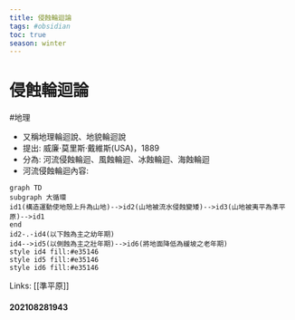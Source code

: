 ```yaml
---
title: 侵蝕輪迴論
tags: #obsidian 
toc: true
season: winter
---
```

# 侵蝕輪迴論
#地理
- 又稱地理輪迴說、地貌輪迴說
- 提出: 威廉·莫里斯·戴維斯(USA)，1889
- 分為: 河流侵蝕輪迴、風蝕輪迴、冰蝕輪迴、海蝕輪迴
- 河流侵蝕輪迴內容: 
```mermaid
graph TD
subgraph 大循環
id1(構造運動使地殼上升為山地)-->id2(山地被流水侵蝕變矮)-->id3(山地被夷平為準平原)-->id1
end
id2-.-id4(以下蝕為主之幼年期)
id4-->id5(以側蝕為主之壯年期)-->id6(將地面降低為緩坡之老年期)
style id4 fill:#e35146
style id5 fill:#e35146
style id6 fill:#e35146
```

Links: [[準平原]]
#### 202108281943